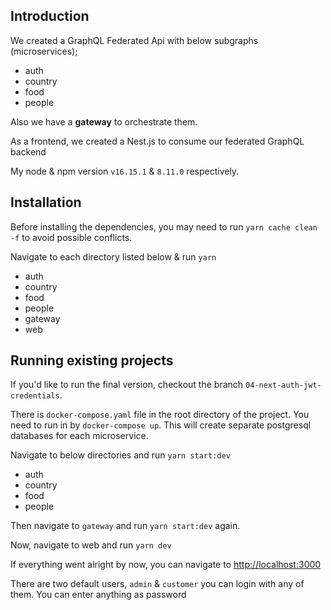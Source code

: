 ## Introduction

We created a GraphQL Federated Api with below subgraphs (microservices);

- auth
- country
- food
- people

Also we have a **gateway** to orchestrate them.

As a frontend, we created a Nest.js to consume our federated GraphQL backend

My node & npm version `v16.15.1` & `8.11.0` respectively.

## Installation

Before installing the dependencies, you may need to run `yarn cache clean -f` to avoid possible conflicts.

Navigate to each directory listed below & run `yarn`

- auth
- country
- food
- people
- gateway
- web

## Running existing projects

If you'd like to run the final version, checkout the branch `04-next-auth-jwt-credentials`.

There is `docker-compose.yaml` file in the root directory of the project. You need to run in by `docker-compose up`. This will create separate postgresql databases for each microservice.

Navigate to below directories and run `yarn start:dev`

- auth
- country
- food
- people

Then navigate to `gateway` and run `yarn start:dev` again.

Now, navigate to web and run `yarn dev`

If everything went alright by now, you can navigate to [http://localhost:3000](http://localhost:3000)

There are two default users, `admin` & `customer` you can login with any of them. You can enter anything as password
